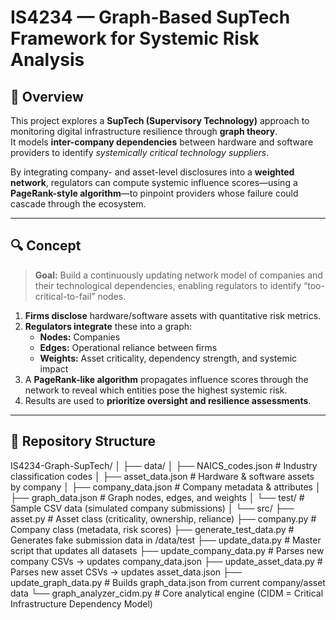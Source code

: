 # IS4234 — Graph-Based SupTech Framework for Systemic Risk Analysis

## 🧭 Overview

This project explores a **SupTech (Supervisory Technology)** approach to monitoring digital infrastructure resilience through **graph theory**.  
It models **inter-company dependencies** between hardware and software providers to identify *systemically critical technology suppliers*.

By integrating company- and asset-level disclosures into a **weighted network**, regulators can compute systemic influence scores—using a **PageRank-style algorithm**—to pinpoint providers whose failure could cascade through the ecosystem.

---

## 🔍 Concept

> **Goal:** Build a continuously updating network model of companies and their technological dependencies, enabling regulators to identify “too-critical-to-fail” nodes.

1. **Firms disclose** hardware/software assets with quantitative risk metrics.  
2. **Regulators integrate** these into a graph:  
   - **Nodes:** Companies  
   - **Edges:** Operational reliance between firms  
   - **Weights:** Asset criticality, dependency strength, and systemic impact  
3. A **PageRank-like algorithm** propagates influence scores through the network to reveal which entities pose the highest systemic risk.  
4. Results are used to **prioritize oversight and resilience assessments**.

---

## 🧩 Repository Structure

IS4234-Graph-SupTech/
│
├── data/
│ ├── NAICS_codes.json # Industry classification codes
│ ├── asset_data.json # Hardware & software assets by company
│ ├── company_data.json # Company metadata & attributes
│ ├── graph_data.json # Graph nodes, edges, and weights
│ └── test/ # Sample CSV data (simulated company submissions)
│
└── src/
├── asset.py # Asset class (criticality, ownership, reliance)
├── company.py # Company class (metadata, risk scores)
├── generate_test_data.py # Generates fake submission data in /data/test
├── update_data.py # Master script that updates all datasets
├── update_company_data.py # Parses new company CSVs → updates company_data.json
├── update_asset_data.py # Parses new asset CSVs → updates asset_data.json
├── update_graph_data.py # Builds graph_data.json from current company/asset data
└── graph_analyzer_cidm.py # Core analytical engine (CIDM = Critical Infrastructure Dependency Model)


